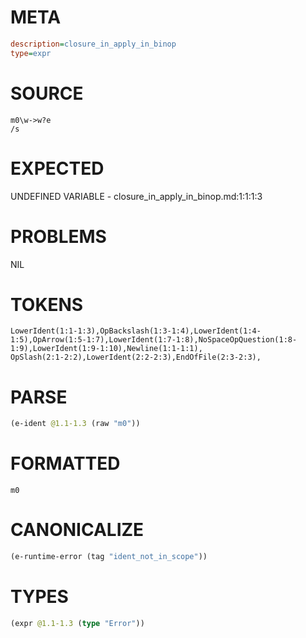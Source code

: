 # META
~~~ini
description=closure_in_apply_in_binop
type=expr
~~~
# SOURCE
~~~roc
m0\w->w?e
/s
~~~
# EXPECTED
UNDEFINED VARIABLE - closure_in_apply_in_binop.md:1:1:1:3
# PROBLEMS
NIL
# TOKENS
~~~zig
LowerIdent(1:1-1:3),OpBackslash(1:3-1:4),LowerIdent(1:4-1:5),OpArrow(1:5-1:7),LowerIdent(1:7-1:8),NoSpaceOpQuestion(1:8-1:9),LowerIdent(1:9-1:10),Newline(1:1-1:1),
OpSlash(2:1-2:2),LowerIdent(2:2-2:3),EndOfFile(2:3-2:3),
~~~
# PARSE
~~~clojure
(e-ident @1.1-1.3 (raw "m0"))
~~~
# FORMATTED
~~~roc
m0
~~~
# CANONICALIZE
~~~clojure
(e-runtime-error (tag "ident_not_in_scope"))
~~~
# TYPES
~~~clojure
(expr @1.1-1.3 (type "Error"))
~~~
